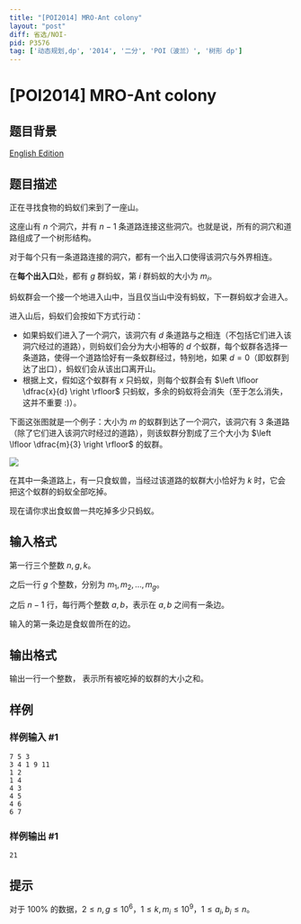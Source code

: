 ```yaml
---
title: "[POI2014] MRO-Ant colony"
layout: "post"
diff: 省选/NOI-
pid: P3576
tag: ['动态规划,dp', '2014', '二分', 'POI（波兰）', '树形 dp']
---
```

# [POI2014] MRO-Ant colony
## 题目背景

[English Edition](/paste/44plylwf)
## 题目描述

正在寻找食物的蚂蚁们来到了一座山。

这座山有 $n$ 个洞穴，并有 $n-1$ 条道路连接这些洞穴。也就是说，所有的洞穴和道路组成了一个树形结构。

对于每个只有一条道路连接的洞穴，都有一个出入口使得该洞穴与外界相连。

在**每个出入口**处，都有 $g$ 群蚂蚁，第 $i$ 群蚂蚁的大小为 $m_i$。

蚂蚁群会一个接一个地进入山中，当且仅当山中没有蚂蚁，下一群蚂蚁才会进入。

进入山后，蚂蚁们会按如下方式行动：

- 如果蚂蚁们进入了一个洞穴，该洞穴有 $d$ 条道路与之相连（不包括它们进入该洞穴经过的道路），则蚂蚁们会分为大小相等的 $d$ 个蚁群，每个蚁群各选择一条道路，使得一个道路恰好有一条蚁群经过，特别地，如果 $d=0$（即蚁群到达了出口），蚂蚁们会从该出口离开山。
- 根据上文，假如这个蚁群有 $x$ 只蚂蚁，则每个蚁群会有 $\left \lfloor \dfrac{x}{d} \right \rfloor$ 只蚂蚁，多余的蚂蚁将会消失（至于怎么消失，这并不重要 :)）。

下面这张图就是一个例子：大小为 $m$ 的蚁群到达了一个洞穴，该洞穴有 $3$ 条道路（除了它们进入该洞穴时经过的道路），则该蚁群分割成了三个大小为 $\left \lfloor \dfrac{m}{3} \right \rfloor$ 的蚁群。

![](https://cdn.luogu.com.cn/upload/pic/6972.png)

在其中一条道路上，有一只食蚁兽，当经过该道路的蚁群大小恰好为 $k$ 时，它会把这个蚁群的蚂蚁全部吃掉。

现在请你求出食蚁兽一共吃掉多少只蚂蚁。
## 输入格式

第一行三个整数 $n, g, k$。

之后一行 $g$ 个整数，分别为 $m_1, m_2,\dots, m_g$。

之后 $n-1$ 行，每行两个整数 $a, b$，表示在 $a, b$ 之间有一条边。

输入的第一条边是食蚁兽所在的边。
## 输出格式

输出一行一个整数， 表示所有被吃掉的蚁群的大小之和。
## 样例

### 样例输入 #1
```
7 5 3
3 4 1 9 11
1 2
1 4
4 3
4 5
4 6
6 7

```
### 样例输出 #1
```
21

```
## 提示

对于 $100\%$ 的数据，$2\le n,g\le10^6$，$1\le k,m_i\le10^9$，$1\le a_i,b_i\le n$。
